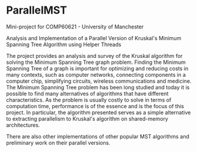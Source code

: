 # ParallelMST
Mini-project for COMP60621 - University of Manchester

Analysis and Implementation of a Parallel Version of Kruskal's Minimum Spanning Tree Algorithm using Helper Threads

The project provides an analysis and survey of the Kruskal algorithm for solving the Minimum Spanning Tree graph problem. Finding the Minimum Spanning Tree of a graph is important for optimizing and reducing costs in many contexts, such as computer networks, connecting components in a computer chip, simplifying circuits, wireless communications and medicine. The Minimum Spanning Tree problem has been long studied and today it is possible to find many alternatives of algorithms that have different characteristics. As the problem is usually costly to solve in terms of computation time, performance is of the essence and is the focus of this project. In particular, the algorithm presented serves as a simple alternative to extracting parallelism to Kruskal's algorithm on shared-memory architectures.


There are also other implementations of other popular MST algorithms and preliminary work on their parallel versions.
